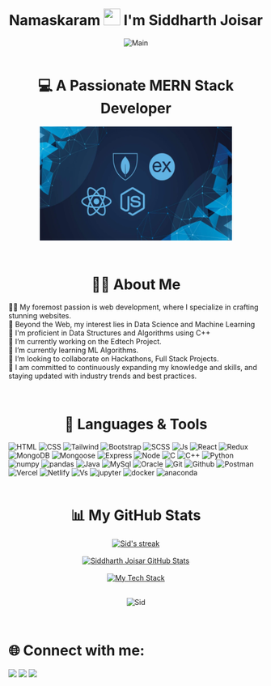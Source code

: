 <h1 align="center">Namaskaram <img src="https://media.giphy.com/media/hvRJCLFzcasrR4ia7z/giphy.gif"
        height = "33px"width="33px" > I'm <b>Siddharth Joisar</b></h1>
<p align="center"> 
    <img alt="Main" height="340px" width="630px"
        src="https://miro.medium.com/v2/resize:fit:640/format:webp/1*xNQKHj5vR7w9AcY_bDKYYw.gif"
        </p>
    <br>
    <br>
<h1 align="center">💻 A Passionate MERN Stack Developer</h1>
<p align="center">
    <img align="center" alt="Coding" height="225px" width="380"
        src="mern.png">
</p>
<br>
<h1 align="center">🙋‍♂️ About Me</h1>
<div align="left">
    <p>
        👨‍💻 My foremost passion is web development, where I specialize in crafting stunning websites.
        <br>
        🔦 Beyond the Web, my interest lies in Data Science and Machine Learning
        <br>
        🔆 I'm proficient in Data Structures and Algorithms using C++
        <br>
        🔭 I’m currently working on the Edtech Project.
        <br>
        🌱 I’m currently learning ML Algorithms.
        <br>
        👯 I’m looking to collaborate on Hackathons, Full Stack Projects.
        <br>
        🚀 I am committed to continuously expanding my knowledge and skills, and staying updated with industry trends
        and best practices.
    </p>
</div>

<br>

<div align="left">
    <h1 align="center">🔧 Languages & Tools</h1>
    <img src="https://cdn.jsdelivr.net/gh/devicons/devicon/icons/html5/html5-original.svg" alt="HTML" height="45" />
    <img src="https://cdn.jsdelivr.net/gh/devicons/devicon/icons/css3/css3-original.svg" alt="CSS" height="45" />
    <img src="https://cdn.jsdelivr.net/gh/devicons/devicon@latest/icons/tailwindcss/tailwindcss-original.svg" alt="Tailwind"
        height="45" />
    <img src="https://cdn.jsdelivr.net/gh/devicons/devicon/icons/bootstrap/bootstrap-original.svg" alt="Bootstrap"
        height="45" />
    <img src="https://cdn.jsdelivr.net/gh/devicons/devicon/icons/sass/sass-original.svg" alt="SCSS" height="45" />
    <img src="https://cdn.jsdelivr.net/gh/devicons/devicon/icons/javascript/javascript-original.svg" alt="Js"
        height="45" />
    <img src="https://cdn.jsdelivr.net/gh/devicons/devicon/icons/react/react-original.svg" alt="React" height="45" />
    <img src="https://cdn.jsdelivr.net/gh/devicons/devicon/icons/redux/redux-original.svg" alt="Redux" height="45" />
    <img src="https://cdn.jsdelivr.net/gh/devicons/devicon/icons/mongodb/mongodb-original.svg" alt="MongoDB"
        height="45" />
    <img src="https://ico.vercel.app/mongoose/8B0000" alt="Mongoose" height="50" />
    <img src="https://simpleicons.vercel.app/express/fff" alt="Express" height="45" />
    <img src="https://cdn.jsdelivr.net/gh/devicons/devicon/icons/nodejs/nodejs-original.svg" alt="Node" height="45" />
    <img src="https://cdn.jsdelivr.net/gh/devicons/devicon/icons/c/c-line.svg" alt="C" height="45" />
    <img src="https://cdn.jsdelivr.net/gh/devicons/devicon@latest/icons/cplusplus/cplusplus-original.svg" alt="C++" height="45" />
    <img src="https://cdn.jsdelivr.net/gh/devicons/devicon/icons/python/python-original.svg" alt="Python" height="45" />
    <img src="https://cdn.jsdelivr.net/gh/devicons/devicon/icons/numpy/numpy-original.svg" alt="numpy" bg-color="white" height="45" />
    <img src="https://cdn.jsdelivr.net/gh/devicons/devicon/icons/pandas/pandas-original-wordmark.svg" alt="pandas" height="50" />
    <img src="https://cdn.jsdelivr.net/gh/devicons/devicon/icons/java/java-original.svg" alt="Java" height="45" />
    <img src="https://cdn.jsdelivr.net/gh/devicons/devicon/icons/mysql/mysql-original-wordmark.svg" alt="MySql" height="50" />
    <img src="https://cdn.jsdelivr.net/gh/devicons/devicon/icons/oracle/oracle-original.svg" alt="Oracle" height="50" />
    <img src="https://cdn.jsdelivr.net/gh/devicons/devicon/icons/git/git-original.svg" alt="Git" height="40" />
    <img src="https://simpleicons.vercel.app/github/fff" alt="Github" height="40" />
    <img src="https://www.vectorlogo.zone/logos/getpostman/getpostman-icon.svg" alt="Postman" height="40" />
    <img src="https://ico.vercel.app/vercel/fff" alt="Vercel" height="40" />
    <img src="https://ico.vercel.app/netlify/24E1E1" alt="Netlify" height="40" />
    <img src="https://cdn.jsdelivr.net/gh/devicons/devicon/icons/vscode/vscode-original.svg" alt="Vs" height="40" />
    <img src="https://cdn.jsdelivr.net/gh/devicons/devicon/icons/jupyter/jupyter-original-wordmark.svg" alt="jupyter" height="45" />
    <img src="https://cdn.jsdelivr.net/gh/devicons/devicon@latest/icons/docker/docker-original.svg" alt="docker" height="54" />
    <img src="https://cdn.jsdelivr.net/gh/devicons/devicon/icons/anaconda/anaconda-original.svg" alt="anaconda" height="42" />
</div>

<br>

<h1 align="center">📊 My GitHub Stats</h1>
<div align="center">
    <a href="https://https://github.com/sidj01sar26/github-readme-streak-stats">
        <img title="🔥 Get streak stats for your profile at git.io/streak-stats" alt="Sid's streak"
            src="https://github-readme-streak-stats.herokuapp.com/?user=sidj01sar26&theme=react&hide_border=true&stroke=0000&background=" />
    </a>
    <br>
    <br>
    <a href="https://github.com/sidj01sar26/github-readme-stats"><img alt="Siddharth Joisar GitHub Stats"
            src="https://github-readme-stats.vercel.app/api?username=sidj01sar26&show_icons=true&count_private=true&theme=react&hide_border=true&bg_color=" /></a>
    <br>
    <br>
    <a href="https://github.com/sidj01sar26/github-readme-stats"><img alt="My Tech Stack"
            src="https://github-readme-stats.vercel.app/api/top-langs/?username=sidj01sar26&langs_count=8&count_private=true&layout=compact&theme=react&hide_border=true&bg_color=" /></a>
        <br>
        <br>
    <p align="center"><img src="https://komarev.com/ghpvc/?username=sidj01sar26&label=Profile%20Views&color=0e75b6&style=plastic" alt="Sid"  height="22" width="120" /> </p>
</div>

<br>

<h1>🌐 Connect with me:</h1>
<p align="left">
    <a href="https://www.linkedin.com/in/siddharth-joisar/" target="_blank"><img
            src="https://img.icons8.com/fluent/48/000000/linkedin.png" /></a>
    <a href="https://twitter.com/NerdySid24" target="_blank"><img
            src="https://img.icons8.com/fluent/48/000000/twitter.png" /></a>
    <a href="https://www.instagram.com/_siddharth.26_/" target="_blank"><img
            src="https://img.icons8.com/fluent/48/000000/instagram-new.png" /></a>
